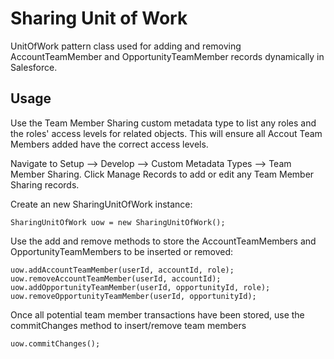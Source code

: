 # Sharing Unit of Work

UnitOfWork pattern class used for adding and removing AccountTeamMember and OpportunityTeamMember records dynamically in Salesforce.

## Usage

Use the Team Member Sharing custom metadata type to list any roles
and the roles' access levels for related objects. This will ensure
all Accout Team Members added have the correct access levels. 

Navigate to Setup --> Develop --> Custom Metadata Types --> Team Member Sharing.
Click Manage Records to add or edit any Team Member Sharing records. 

Create an new SharingUnitOfWork instance:
```
SharingUnitOfWork uow = new SharingUnitOfWork();
```
Use the add and remove methods to store the AccountTeamMembers and
OpportunityTeamMembers to be inserted or removed:
```
uow.addAccountTeamMember(userId, accountId, role);
uow.removeAccountTeamMember(userId, accountId);
uow.addOpportunityTeamMember(userId, opportunityId, role);
uow.removeOpportunityTeamMember(userId, opportunityId);
```
Once all potential team member transactions have been stored,
use the commitChanges method to insert/remove team members
```
uow.commitChanges();
```